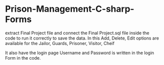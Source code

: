 # Prison-Management-C-sharp-Forms
extract Final Project file 
and connect the Final Project.sql file inside the code to run it correctly to save the data.
In this Add, Delete, Edit options are available for the 
Jailor, Guards, Prisoner, Visitor, Cheif

It also have the login page
Username and Password is written in the login Form in the code.
